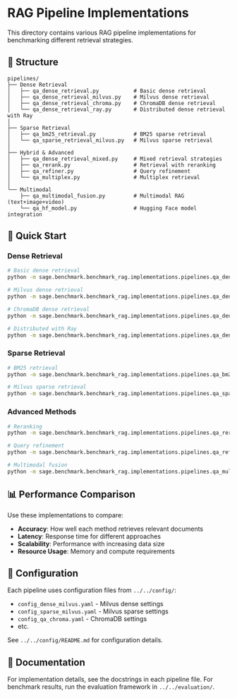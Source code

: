 # RAG Pipeline Implementations

This directory contains various RAG pipeline implementations for benchmarking different retrieval
strategies.

## 📁 Structure

```
pipelines/
├── Dense Retrieval
│   ├── qa_dense_retrieval.py           # Basic dense retrieval
│   ├── qa_dense_retrieval_milvus.py    # Milvus dense retrieval
│   ├── qa_dense_retrieval_chroma.py    # ChromaDB dense retrieval
│   └── qa_dense_retrieval_ray.py       # Distributed dense retrieval with Ray
│
├── Sparse Retrieval
│   ├── qa_bm25_retrieval.py            # BM25 sparse retrieval
│   └── qa_sparse_retrieval_milvus.py   # Milvus sparse retrieval
│
├── Hybrid & Advanced
│   ├── qa_dense_retrieval_mixed.py     # Mixed retrieval strategies
│   ├── qa_rerank.py                    # Retrieval with reranking
│   ├── qa_refiner.py                   # Query refinement
│   └── qa_multiplex.py                 # Multiplex retrieval
│
└── Multimodal
    ├── qa_multimodal_fusion.py         # Multimodal RAG (text+image+video)
    └── qa_hf_model.py                  # Hugging Face model integration
```

## 🚀 Quick Start

### Dense Retrieval

```bash
# Basic dense retrieval
python -m sage.benchmark.benchmark_rag.implementations.pipelines.qa_dense_retrieval

# Milvus dense retrieval
python -m sage.benchmark.benchmark_rag.implementations.pipelines.qa_dense_retrieval_milvus

# ChromaDB dense retrieval
python -m sage.benchmark.benchmark_rag.implementations.pipelines.qa_dense_retrieval_chroma

# Distributed with Ray
python -m sage.benchmark.benchmark_rag.implementations.pipelines.qa_dense_retrieval_ray
```

### Sparse Retrieval

```bash
# BM25 retrieval
python -m sage.benchmark.benchmark_rag.implementations.pipelines.qa_bm25_retrieval

# Milvus sparse retrieval
python -m sage.benchmark.benchmark_rag.implementations.pipelines.qa_sparse_retrieval_milvus
```

### Advanced Methods

```bash
# Reranking
python -m sage.benchmark.benchmark_rag.implementations.pipelines.qa_rerank

# Query refinement
python -m sage.benchmark.benchmark_rag.implementations.pipelines.qa_refiner

# Multimodal fusion
python -m sage.benchmark.benchmark_rag.implementations.pipelines.qa_multimodal_fusion
```

## 📊 Performance Comparison

Use these implementations to compare:

- **Accuracy**: How well each method retrieves relevant documents
- **Latency**: Response time for different approaches
- **Scalability**: Performance with increasing data size
- **Resource Usage**: Memory and compute requirements

## 🔧 Configuration

Each pipeline uses configuration files from `../../config/`:

- `config_dense_milvus.yaml` - Milvus dense settings
- `config_sparse_milvus.yaml` - Milvus sparse settings
- `config_qa_chroma.yaml` - ChromaDB settings
- etc.

See `../../config/README.md` for configuration details.

## 📖 Documentation

For implementation details, see the docstrings in each pipeline file. For benchmark results, run the
evaluation framework in `../../evaluation/`.
